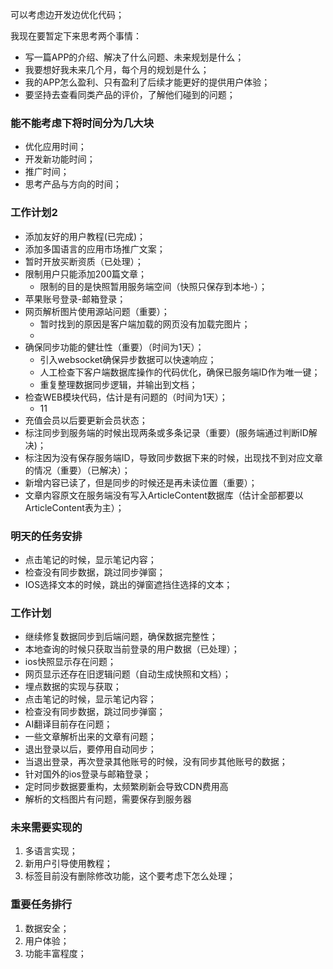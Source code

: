 

可以考虑边开发边优化代码；



我现在要暂定下来思考两个事情：
- 写一篇APP的介绍、解决了什么问题、未来规划是什么；
- 我要想好我未来几个月，每个月的规划是什么；
- 我的APP怎么盈利、只有盈利了后续才能更好的提供用户体验；
- 要坚持去查看同类产品的评价，了解他们碰到的问题；




### 能不能考虑下将时间分为几大块 
- 优化应用时间；
- 开发新功能时间；
- 推广时间；
- 思考产品与方向的时间；




### 工作计划2
- 添加友好的用户教程(已完成)；
- 添加多国语言的应用市场推广文案；
- 暂时开放买断资质（已处理）；
- 限制用户只能添加200篇文章；
    - 限制的目的是快照暂用服务端空间（快照只保存到本地-）；
- 苹果账号登录-邮箱登录；
- 网页解析图片使用源站问题（重要）；
  - 暂时找到的原因是客户端加载的网页没有加载完图片；
  - 
- 确保同步功能的健壮性（重要）（时间为1天）；
  - 引入websocket确保异步数据可以快速响应；
  - 人工检查下客户端数据库操作的代码优化，确保已服务端ID作为唯一键；
  - 重复整理数据同步逻辑，并输出到文档；
- 检查WEB模块代码，估计是有问题的（时间为1天）；
  - 11
- 充值会员以后要更新会员状态；
- 标注同步到服务端的时候出现两条或多条记录（重要）(服务端通过判断ID解决)；
- 标注因为没有保存服务端ID，导致同步数据下来的时候，出现找不到对应文章的情况（重要）（已解决）；
- 新增内容已读了，但是同步的时候还是再未读位置（重要）； 
- 文章内容原文在服务端没有写入ArticleContent数据库（估计全部都要以ArticleContent表为主）； 



### 明天的任务安排
- 点击笔记的时候，显示笔记内容；
- 检查没有同步数据，跳过同步弹窗；
- IOS选择文本的时候，跳出的弹窗遮挡住选择的文本；



### 工作计划
- 继续修复数据同步到后端问题，确保数据完整性；
- 本地查询的时候只获取当前登录的用户数据（已处理）；
- ios快照显示存在问题；
- 网页显示还存在旧逻辑问题（自动生成快照和文档）；
- 埋点数据的实现与获取；
- 点击笔记的时候，显示笔记内容；
- 检查没有同步数据，跳过同步弹窗；
- AI翻译目前存在问题；
- 一些文章解析出来的文章有问题；
- 退出登录以后，要停用自动同步；
- 当退出登录，再次登录其他账号的时候，没有同步其他账号的数据；
- 针对国外的ios登录与邮箱登录；
- 定时同步数据要重构，太频繁刷新会导致CDN费用高
- 解析的文档图片有问题，需要保存到服务器



### 未来需要实现的
1. 多语言实现；
2. 新用户引导使用教程；
3. 标签目前没有删除修改功能，这个要考虑下怎么处理；


### 重要任务排行
1. 数据安全；
2. 用户体验；
3. 功能丰富程度；



